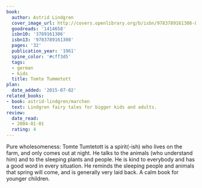 ```yaml
---
book:
  author: Astrid Lindgren
  cover_image_url: http://covers.openlibrary.org/b/isbn/9783789161308-L.jpg
  goodreads: '1414658'
  isbn10: '3789161306'
  isbn13: '9783789161308'
  pages: '32'
  publication_year: '1961'
  spine_color: '#cff3d5'
  tags:
  - german
  - kids
  title: Tomte Tummetott
plan:
  date_added: '2015-07-02'
related_books:
- book: astrid-lindgren/marchen
  text: Lindgren fairy tales for bigger kids and adults.
review:
  date_read:
  - 2004-01-01
  rating: 4
---
```

Pure wholesomeness: Tomte Tumtetott is a spirit(-ish) who lives on the farm, and only comes out at night. He talks to
the animals (who understand him) and to the sleeping plants and people. He is kind to everybody and has a good word in
every situation. He reminds the sleeping people and animals that spring will come, and is generally very laid back. A
calm book for younger children.
